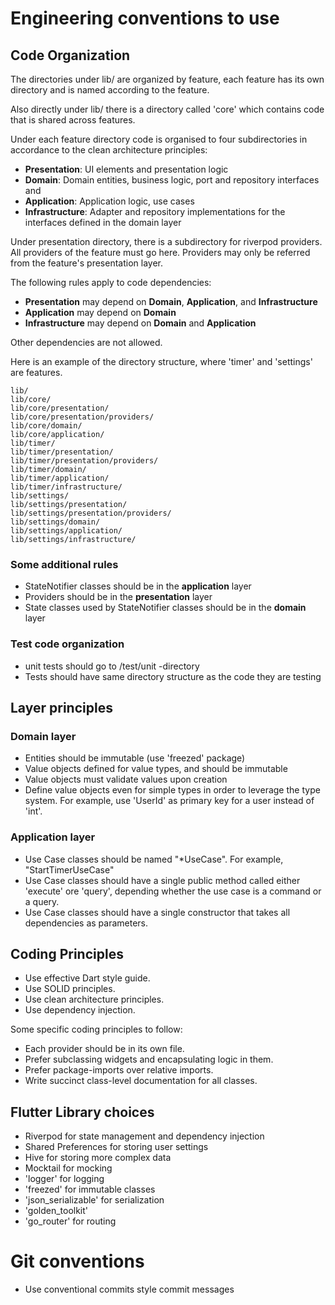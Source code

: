 # Engineering conventions to use

## Code Organization

The directories under lib/ are organized by feature, each feature has its own directory and
is named according to the feature.

Also directly under lib/ there is a directory called 'core' which contains code that is shared across features.

Under each feature directory code is organised to four subdirectories in accordance to the clean architecture principles:
- **Presentation**: UI elements and presentation logic
- **Domain**: Domain entities, business logic, port and repository interfaces and
- **Application**: Application logic, use cases
- **Infrastructure**: Adapter and repository implementations for the interfaces defined in the domain layer

Under presentation directory, there is a subdirectory for riverpod providers. All providers of the feature must go here.
Providers may only be referred from the feature's presentation layer.

The following rules apply to code dependencies:

- **Presentation** may depend on **Domain**, **Application**, and **Infrastructure**
- **Application** may depend on **Domain**
- **Infrastructure** may depend on **Domain** and **Application**

Other dependencies are not allowed.

Here is an example of the directory structure, where 'timer' and 'settings' are features.

```
lib/
lib/core/
lib/core/presentation/
lib/core/presentation/providers/
lib/core/domain/
lib/core/application/
lib/timer/
lib/timer/presentation/
lib/timer/presentation/providers/
lib/timer/domain/
lib/timer/application/
lib/timer/infrastructure/
lib/settings/
lib/settings/presentation/
lib/settings/presentation/providers/
lib/settings/domain/
lib/settings/application/
lib/settings/infrastructure/
```

### Some additional rules
- StateNotifier classes should be in the **application** layer
- Providers should be in the **presentation** layer
- State classes used by StateNotifier classes should be in the **domain** layer

### Test code organization
- unit tests should go to /test/unit -directory
- Tests should have same directory structure as the code they are testing

## Layer principles

### Domain layer

- Entities should be immutable (use 'freezed' package)
- Value objects defined for value types, and should be immutable
- Value objects must validate values upon creation
- Define value objects even for simple types in order to leverage the type system. For example, use 'UserId' as primary key for a user instead of 'int'.

### Application layer
- Use Case classes should be named "*UseCase". For example, "StartTimerUseCase"
- Use Case classes should have a single public method called either 'execute' ore 'query', depending whether the use case is a command or a query.
- Use Case classes should have a single constructor that takes all dependencies as parameters.


## Coding Principles

- Use effective Dart style guide.
- Use SOLID principles.
- Use clean architecture principles.
- Use dependency injection.

Some specific coding principles to follow:

- Each provider should be in its own file.
- Prefer subclassing widgets and encapsulating logic in them.
- Prefer package-imports over relative imports.
- Write succinct class-level documentation for all classes.

## Flutter Library choices

- Riverpod for state management and dependency injection
- Shared Preferences for storing user settings
- Hive for storing more complex data
- Mocktail for mocking
- 'logger' for logging
- 'freezed' for immutable classes
- 'json_serializable' for serialization
- 'golden_toolkit'
- 'go_router' for routing

# Git conventions

- Use conventional commits style commit messages
